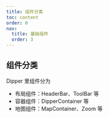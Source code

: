 ```yaml
---
title: 组件分类
toc: content
order: 0
nav:
  title: 基础组件
  order: 3
---
```


## 组件分类

Dipper 里组件分为

- 布局组件：HeaderBar、ToolBar 等
- 容器组件：DipperContainer 等
- 地图组件：MapContainer、Zoom 等

